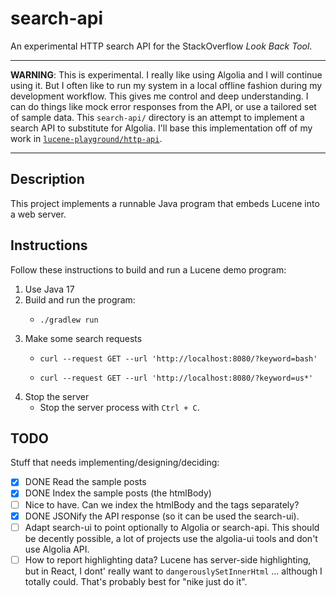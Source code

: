 # search-api

An experimental HTTP search API for the StackOverflow *Look Back Tool*.

---
**WARNING**: This is experimental. I really like using Algolia and I will continue using it. But I often like to run
my system in a local offline fashion during my development workflow. This gives me control and deep understanding. I can
do things like mock error responses from the API, or use a tailored set of sample data. This `search-api/` directory
is an attempt to implement a search API to substitute for Algolia. I'll base this implementation off of my work in
[`lucene-playground/http-api`](https://github.com/dgroomes/lucene-playground/tree/a7e6815f4cb21e0779bb72b5022f9831534f35eb/http-api).

---


## Description

This project implements a runnable Java program that embeds Lucene into a web server.  


## Instructions

Follow these instructions to build and run a Lucene demo program:

1. Use Java 17
2. Build and run the program:
   * ```shell
     ./gradlew run
     ```
3. Make some search requests
   * ```shell
     curl --request GET --url 'http://localhost:8080/?keyword=bash'
     ```
   * ```shell
     curl --request GET --url 'http://localhost:8080/?keyword=us*'
     ```
4. Stop the server
   * Stop the server process with `Ctrl + C`.

## TODO

Stuff that needs implementing/designing/deciding:

* [x] DONE Read the sample posts
* [x] DONE Index the sample posts (the htmlBody)
* [ ] Nice to have. Can we index the htmlBody and the tags separately?
* [x] DONE JSONify the API response (so it can be used the search-ui).
* [ ] Adapt search-ui to point optionally to Algolia or search-api. This should be decently possible, a lot of projects
      use the algolia-ui tools and don't use Algolia API.
* [ ] How to report highlighting data? Lucene has server-side highlighting, but in React, I dont' really want to `dangerouslySetInnerHtml`
      ... although I totally could. That's probably best for "nike just do it".
